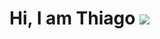 <h1 align="justify">
  <a>Hi, I am Thiago</a>
<img src="https://media4.giphy.com/media/LPgFwCQg4HQBvPihcn/giphy.gif?cid=790b7611060c1f328c114f749936a084fe3e0ce1ac6c170b&rid=giphy.gif&ct=g" style="https://media.giphy.com/media/LPgFwCQg4HQBvPihcn/giphy.gif"></a>

